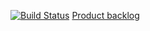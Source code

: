[![Build Status](https://travis-ci.org/juhamyllari/make-your-mark.svg?branch=master)](https://travis-ci.org/juhamyllari/make-your-mark)
[Product backlog](https://docs.google.com/spreadsheets/d/1yEX_GPp0piYUebf_7xxJp6eZyBB13AR4Ubq6oYDU5Lo/edit?usp=sharing)
